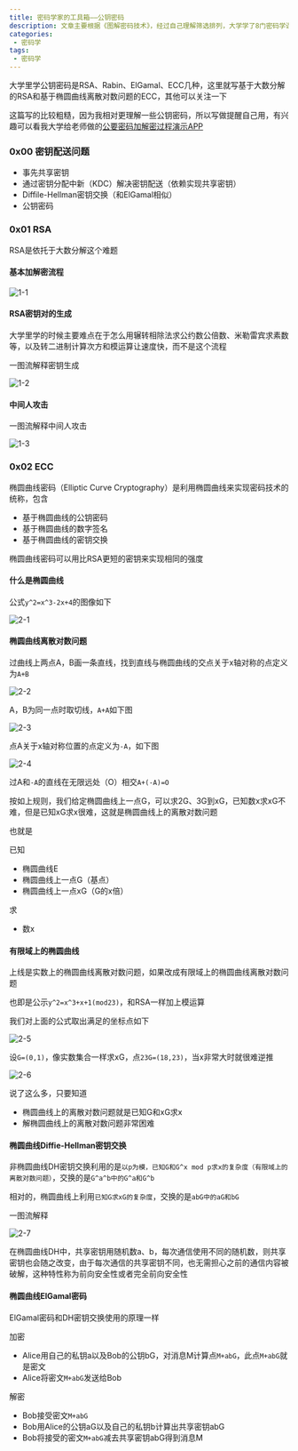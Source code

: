 ```yaml
---
title: 密码学家的工具箱——公钥密码
description: 文章主要根据《图解密码技术》，经过自己理解筛选排列，大学学了8门密码学课程，不如一本好书讲得清楚，记录供以后回顾
categories:
 - 密码学
tags:
 - 密码学
---
```


大学里学公钥密码是RSA、Rabin、ElGamal、ECC几种，这里就写基于大数分解的RSA和基于椭圆曲线离散对数问题的ECC，其他可以关注一下

这篇写的比较粗糙，因为我相对更理解一些公钥密码，所以写做提醒自己用，有兴趣可以看我大学给老师做的[公要密码加解密过程演示APP](https://github.com/milkfr/PublicKeyCryptosystem)

### 0x00 密钥配送问题
* 事先共享密钥
* 通过密钥分配中新（KDC）解决密钥配送（依赖实现共享密钥）
* Diffile-Hellman密钥交换（和ElGamal相似）
* 公钥密码

### 0x01 RSA
RSA是依托于大数分解这个难题

#### 基本加解密流程
![1-1](https://milkfr.github.io/assets/images/posts/2017-11-12-cryptography-asymmetric/1-1.png)

#### RSA密钥对的生成
大学里学的时候主要难点在于怎么用辗转相除法求公约数公倍数、米勒雷宾求素数等，以及转二进制计算次方和模运算让速度快，而不是这个流程

一图流解释密钥生成

![1-2](https://milkfr.github.io/assets/images/posts/2017-11-12-cryptography-asymmetric/1-2.png)

#### 中间人攻击
一图流解释中间人攻击

![1-3](https://milkfr.github.io/assets/images/posts/2017-11-12-cryptography-asymmetric/1-3.png)

### 0x02 ECC
椭圆曲线密码（Elliptic Curve Cryptography）是利用椭圆曲线来实现密码技术的统称，包含

* 基于椭圆曲线的公钥密码
* 基于椭圆曲线的数字签名
* 基于椭圆曲线的密钥交换

椭圆曲线密码可以用比RSA更短的密钥来实现相同的强度

#### 什么是椭圆曲线
公式`y^2=x^3-2x+4`的图像如下

![2-1](https://milkfr.github.io/assets/images/posts/2017-11-12-cryptography-asymmetric/2-1.png)

#### 椭圆曲线离散对数问题
过曲线上两点A，B画一条直线，找到直线与椭圆曲线的交点关于x轴对称的点定义为`A+B`

![2-2](https://milkfr.github.io/assets/images/posts/2017-11-12-cryptography-asymmetric/2-2.png)

A，B为同一点时取切线，`A+A`如下图

![2-3](https://milkfr.github.io/assets/images/posts/2017-11-12-cryptography-asymmetric/2-3.png)

点A关于x轴对称位置的点定义为`-A`，如下图

![2-4](https://milkfr.github.io/assets/images/posts/2017-11-12-cryptography-asymmetric/2-4.png)

过A和`-A`的直线在无限远处（O）相交`A+(-A)=O`

按如上规则，我们给定椭圆曲线上一点G，可以求2G、3G到xG，已知数x求xG不难，但是已知xG求x很难，这就是椭圆曲线上的离散对数问题

也就是

已知

* 椭圆曲线E
* 椭圆曲线上一点G（基点）
* 椭圆曲线上一点xG（G的x倍）

求

* 数x

#### 有限域上的椭圆曲线
上线是实数上的椭圆曲线离散对数问题，如果改成有限域上的椭圆曲线离散对数问题

也即是公示`y^2=x^3+x+1(mod23)`，和RSA一样加上模运算

我们对上面的公式取出满足的坐标点如下

![2-5](https://milkfr.github.io/assets/images/posts/2017-11-12-cryptography-asymmetric/2-5.png)

设`G=(0,1)`，像实数集合一样求xG，点`23G=(18,23)`，当x非常大时就很难逆推

![2-6](https://milkfr.github.io/assets/images/posts/2017-11-12-cryptography-asymmetric/2-6.png)

说了这么多，只要知道

* 椭圆曲线上的离散对数问题就是已知G和xG求x
* 解椭圆曲线上的离散对数问题非常困难

#### 椭圆曲线Diffie-Hellman密钥交换
非椭圆曲线DH密钥交换利用的是`以p为模，已知G和G^x mod p求x的复杂度（有限域上的离散对数问题）`，交换的是`G^a^b中的G^a和G^b`

相对的，椭圆曲线上利用`已知G求xG的复杂度`，交换的是`abG中的aG和bG`

一图流解释

![2-7](https://milkfr.github.io/assets/images/posts/2017-11-12-cryptography-asymmetric/2-7.png)

在椭圆曲线DH中，共享密钥用随机数a、b，每次通信使用不同的随机数，则共享密钥也会随之改变，由于每次通信的共享密钥不同，也无需担心之前的通信内容被破解，这种特性称为前向安全性或者完全前向安全性

#### 椭圆曲线ElGamal密码
ElGamal密码和DH密钥交换使用的原理一样

加密

* Alice用自己的私钥a以及Bob的公钥bG，对消息M计算点`M+abG`，此点`M+abG`就是密文
* Alice将密文`M+abG`发送给Bob

解密

* Bob接受密文`M+abG`
* Bob用Alice的公钥aG以及自己的私钥b计算出共享密钥abG
* Bob将接受的密文`M+abG`减去共享密钥abG得到消息M
